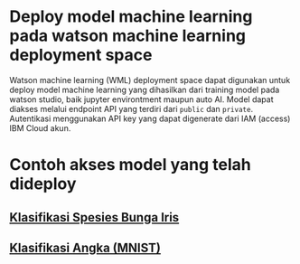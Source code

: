 # Deploy model machine learning pada watson machine learning deployment space

Watson machine learning (WML) deployment space dapat digunakan untuk deploy model machine learning yang dihasilkan dari training model pada watson studio, baik jupyter environtment maupun auto AI. Model dapat diakses melalui endpoint API yang terdiri dari `public` dan `private`. Autentikasi menggunakan API key yang dapat digenerate dari IAM (access) IBM Cloud akun.

# Contoh akses model yang telah dideploy
## [Klasifikasi Spesies Bunga Iris](./iris-classification/readme.md)


## [Klasifikasi Angka (MNIST)](./mnist-image-classification/readme.md)
